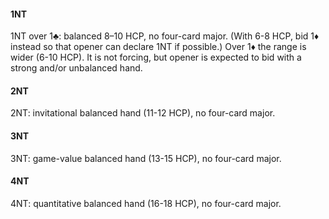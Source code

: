#### 1NT
1NT over 1♣: balanced 8–10 HCP, no four-card major. (With 6-8 HCP, bid 1♦ instead so that opener can declare 1NT if possible.)
Over 1♦ the range is wider (6-10 HCP).
It is not forcing, but opener is expected to bid with a strong and/or unbalanced hand.

#### 2NT
2NT: invitational balanced hand (11-12 HCP), no four-card major.

#### 3NT
3NT: game-value balanced hand (13-15 HCP), no four-card major.

#### 4NT
4NT: quantitative balanced hand (16-18 HCP), no four-card major.
